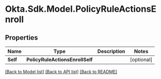 # Okta.Sdk.Model.PolicyRuleActionsEnroll
## Properties

Name | Type | Description | Notes
------------ | ------------- | ------------- | -------------
**Self** | **PolicyRuleActionsEnrollSelf** |  | [optional] 

[[Back to Model list]](../README.md#documentation-for-models) [[Back to API list]](../README.md#documentation-for-api-endpoints) [[Back to README]](../README.md)

